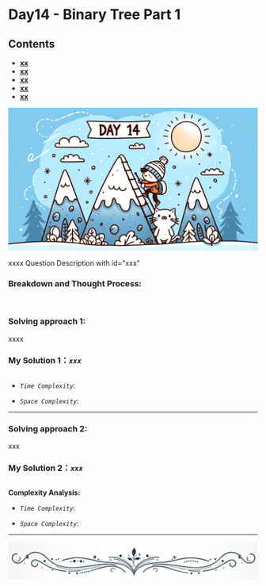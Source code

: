 # Day14 - Binary Tree Part 1


## Contents
* **[xx](#xxx)**
* **[xx](#)**
* **[xx](#)**
* **[xx](#)**
* **[xx](#)** <br>

![Day14](https://github.com/samuelusc/Algomuscle/blob/main/assets/Day14/day14.png)
<br>

xxxx Question Description with id="xxx"

### Breakdown and Thought Process:  
<br>

### Solving approach 1:


xxxx


### My Solution 1：_`xxx`_  

  
```python


```


- *`Time Complexity`*:

  
- *`Space Complexity`*:
---
  
### Solving approach 2:  


xxx

 
### My Solution 2：_`xxx`_  

  
```python


```


**Complexity Analysis:**  

- *`Time Complexity`*:

  
- *`Space Complexity`*:
---

![dividing line](https://github.com/samuelusc/Algomuscle/blob/main/assets/dividingline.gif)










